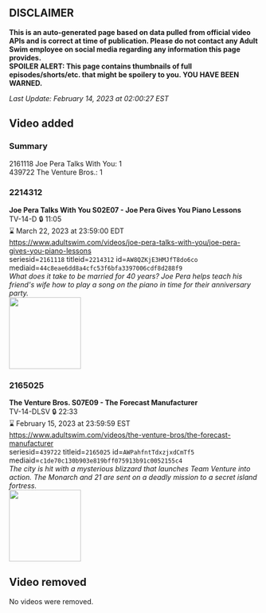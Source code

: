 ## DISCLAIMER
**This is an auto-generated page based on data pulled from official video APIs and is correct at time of publication. Please do not contact any Adult Swim employee on social media regarding any information this page provides.**  
**SPOILER ALERT: This page contains thumbnails of full episodes/shorts/etc. that might be spoilery to you. YOU HAVE BEEN WARNED.**  

_Last Update: February 14, 2023 at 02:00:27 EST_
## Video added
### Summary
2161118 Joe Pera Talks With You: 1  
439722 The Venture Bros.: 1  
### 2214312
**Joe Pera Talks With You S02E07 - Joe Pera Gives You Piano Lessons**  
TV-14-D 🔒 11:05  
⌛ March 22, 2023 at 23:59:00 EDT  
https://www.adultswim.com/videos/joe-pera-talks-with-you/joe-pera-gives-you-piano-lessons  
seriesid=`2161118` titleid=`2214312` id=`AW8QZKjE3HMJfT8do6co` mediaid=`44c8eae6dd8a4cfc53f6bfa3397006cdf8d288f9`  
_What does it take to be married for 40 years? Joe Pera helps teach his friend's wife how to play a song on the piano in time for their anniversary party._  
<a href="https://media.cdn.adultswim.com/uploads/20191216/thumbnails/2_1912161526509-joeperatalks_207_dup-20191115.jpg"><img src="https://media.cdn.adultswim.com/uploads/20191216/thumbnails/2_1912161526509-joeperatalks_207_dup-20191115.jpg" height="144px" /></a>
### 2165025
**The Venture Bros. S07E09 - The Forecast Manufacturer**  
TV-14-DLSV 🔒 22:33  
⌛ February 15, 2023 at 23:59:59 EST  
https://www.adultswim.com/videos/the-venture-bros/the-forecast-manufacturer  
seriesid=`439722` titleid=`2165025` id=`AWPahfntTdxzjxdCmTf5` mediaid=`c1de70c130b903e819bff075913b91c0052155c4`  
_The city is hit with a mysterious blizzard that launches Team Venture into action. The Monarch and 21 are sent on a deadly mission to a secret island fortress._  
<a href="https://i.cdn.turner.com/adultswim/big/image-upload/thumbnails/thumb-2_image-15433569776002.jpg"><img src="https://i.cdn.turner.com/adultswim/big/image-upload/thumbnails/thumb-2_image-15433569776002.jpg" height="144px" /></a>
## Video removed
No videos were removed.  
